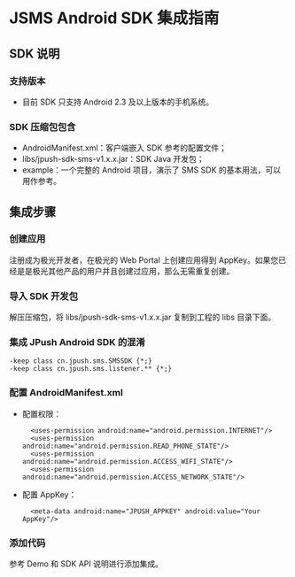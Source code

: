 # JSMS Android SDK 集成指南

## SDK 说明

### 支持版本
+ 目前 SDK 只支持 Android 2.3 及以上版本的手机系统。

### SDK 压缩包包含

+ AndroidManifest.xml：客户端嵌入 SDK 参考的配置文件；
+ libs/jpush-sdk-sms-v1.x.x.jar：SDK Java 开发包；
+ example：一个完整的 Android 项目，演示了 SMS SDK 的基本用法，可以用作参考。

## 集成步骤

### 创建应用
注册成为极光开发者，在极光的 Web Portal 上创建应用得到 AppKey。如果您已经是是极光其他产品的用户并且创建过应用，那么无需重复创建。

### 导入 SDK 开发包
解压压缩包，将 libs/jpush-sdk-sms-v1.x.x.jar 复制到工程的 libs 目录下面。

### 集成 JPush Android SDK 的混淆

```
-keep class cn.jpush.sms.SMSSDK {*;}
-keep class cn.jpush.sms.listener.** {*;}
```

### 配置 AndroidManifest.xml
+ 配置权限：

		<uses-permission android:name="android.permission.INTERNET"/>
		<uses-permission android:name="android.permission.READ_PHONE_STATE"/>
		<uses-permission android:name="android.permission.ACCESS_WIFI_STATE"/>
		<uses-permission android:name="android.permission.ACCESS_NETWORK_STATE"/>

+ 配置 AppKey：

		<meta-data android:name="JPUSH_APPKEY" android:value="Your AppKey"/>

### 添加代码
参考 Demo 和 SDK API 说明进行添加集成。

